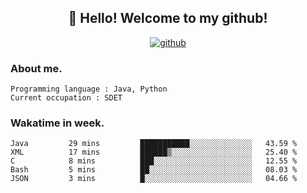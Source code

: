 <h2 align="center">👋 Hello! Welcome to my github! </h2>
<p align="center">
  <a href="https://github.com/usergwen"><img src="https://img.shields.io/badge/GitHub-24292e" alt="github"></a>
</p>

### About me.

```Plain Text
Programming language : Java, Python
Current occupation : SDET
```
### Wakatime in week.

<!--START_SECTION:waka-->

```text
Java         29 mins         ███████████░░░░░░░░░░░░░░   43.59 %
XML          17 mins         ██████▒░░░░░░░░░░░░░░░░░░   25.40 %
C            8 mins          ███░░░░░░░░░░░░░░░░░░░░░░   12.55 %
Bash         5 mins          ██░░░░░░░░░░░░░░░░░░░░░░░   08.03 %
JSON         3 mins          █░░░░░░░░░░░░░░░░░░░░░░░░   04.66 %
```

<!--END_SECTION:waka-->

